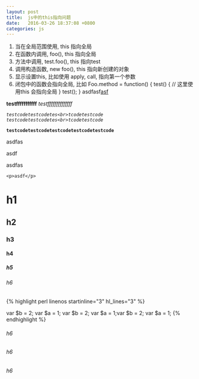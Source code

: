```yaml
---
layout: post
title:  js中的this指向问题
date:   2016-03-26 18:37:08 +0800
categories: js
---
```

1)  当在全局范围使用, this 指向全局
2) 在函数内调用, foo(),  this 指向全局
3) 方法中调用, test.foo(), this 指向test
4) 调用构造函数, new foo(), this 指向新创建的对象
5) 显示设置this, 比如使用 apply, call, 指向第一个参数
6) 闭包中的函数会指向全局,
    比如 Foo.method = function() {
         test() {
              // 这里使用this 会指向全局
         }
         test();
      }
asdfasf<a href="#">asf</a>


**testfffffffffff**
*testffffffffffffff*

*`testcodetestcodetes<br>tcodetestcode`*
*`testcodetestcodetes<br>tcodetestcode`*

**`testcodetestcodetestcodetestcodetestcode`**

<div class="code-bad">
	<p>asdfas</p>
	<p>asdf</p>
</div>

<div class="code-good">
	<p>asdfas</p>

	<p>asdf</p>
</div>

# h1

## h2

### h3

#### h4

##### h5

###### h6

{% highlight perl linenos startinline="3"  hl_lines="3" %}

var $b = 2;
var $a = 1;
var $b = 2;
var $a = 1;var $b = 2;
var $a = 1;
{% endhighlight %}

###### h6

###### h6

###### h6